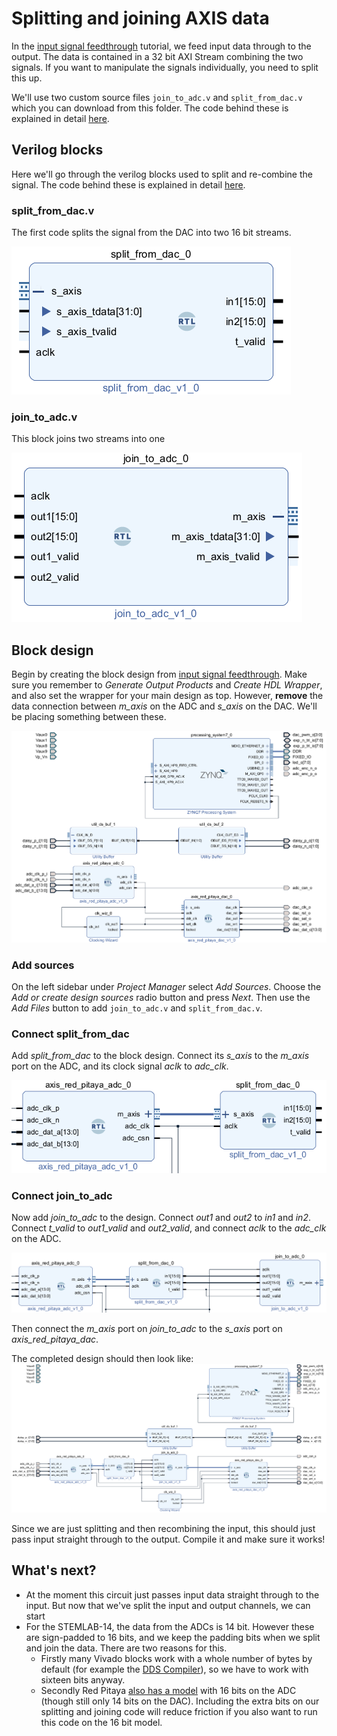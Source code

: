 # Splitting and joining AXIS data

In the  [input signal feedthrough](/Tutorials/PROJ_IOFeedthrough) tutorial, we feed input data through to the output. The data is contained in a 32 bit AXI Stream combining the two signals. If you want to manipulate the signals individually, you need to split this up.

We'll use two custom source files `join_to_adc.v` and `split_from_dac.v` which you can download from this folder. The code behind these is explained in detail [here](/Tutorials/CORE_SPLIT_JOIN).

## Verilog blocks

Here we'll go through the verilog blocks used to split and re-combine the signal. The code behind these is explained in detail [here](/Tutorials/CORE_SPLIT_JOIN).

### split_from_dac.v

The first code splits the signal from the DAC into two 16 bit streams.



![The split_from_dac block. It has inputs m_axis and adc_clk; m_axis contains a 32 bit vector m_axis_tdata and m_axis_tvalid. It has two 16 bit output vectors o_data_a and o_data_b.](img_splitfromdac.png)



### join_to_adc.v

This block joins two streams into one

![The join_to_adc block. It has inputs adc_clk, t_valid, and two 16 bit vectors o_data_a and o_data_b. It has a single output m_axis, containing a 32 bit vector m_axis_tdata and m_axis_tvalid.](img_jointoadc.png)



## Block design

Begin by creating the block design from [input signal feedthrough](/Tutorials/PROJ_IOFeedthrough). Make sure you remember to *Generate Output Products* and *Create HDL Wrapper*, and also set the wrapper for your main design as top. However, **remove** the data connection between *m_axis* on the ADC and *s_axis* on the DAC. We'll be placing something between these.



![The block design from the input signal feedthrough tutorial](img_FeedthroughBlockDesign.png)

### Add sources

On the left sidebar under *Project Manager* select *Add Sources*. Choose the *Add or create design sources* radio button and press *Next*. Then use the *Add Files* button to add  `join_to_adc.v` and `split_from_dac.v`.  

### Connect split_from_dac

Add *split_from_dac* to the block design. Connect its *s_axis* to the *m_axis* port on the ADC, and its clock signal *aclk* to *adc_clk*.

![](img_split_connections.png)

### Connect join_to_adc

Now add *join_to_adc* to the design. Connect *out1* and *out2* to *in1* and *in2*. Connect *t_valid* to *out1_valid* and *out2_valid*, and connect *aclk* to the *adc_clk* on the ADC.

![](img_join_split_connections.png)



Then connect the *m_axis* port on *join_to_adc* to the *s_axis* port on *axis_red_pitaya_dac*.



The completed design should then look like:![](img_FeedthroughSplitJoined.png)

Since we are just splitting and then recombining the input, this should just pass input straight through to the output. Compile it and make sure it works! 

## What's next?

- At the moment this circuit just passes input data straight through to the input. But now that we've split the input and output channels, we can start 
- For the STEMLAB-14, the data from the ADCs is 14 bit. However these are sign-padded to 16 bits, and we keep the padding bits when we split and join the data. There are two reasons for this. 
  - Firstly many Vivado blocks work with a whole number of bytes by default (for example the [DDS Compiler](/Tutorials/PROJ_IOSignalGeneration)), so we have to work with sixteen bits anyway.
  - Secondly Red Pitaya [also has a model](https://redpitaya.com/product/sdrlab-122-16-standard-kit/) with 16 bits on the ADC (though still only 14 bits on the DAC). Including the extra bits on our splitting and joining code will reduce friction if you also want to run this code on the 16 bit model.